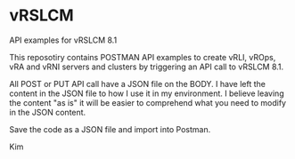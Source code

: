 # vRSLCM
API examples for vRSLCM 8.1

This reposotiry contains POSTMAN API examples to create vRLI, vROps, vRA and vRNI servers and clusters by triggering an API call to vRSLCM 8.1.

All POST or PUT API call have a JSON file on the BODY.
I have left the content in the JSON file to how I use it in my environment. I believe leaving the content "as is" it will be easier to comprehend what you need to modify in the JSON content.

Save the code as a JSON file and import into Postman.

Kim
